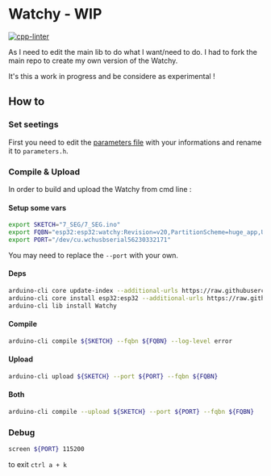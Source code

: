 # Watchy - WIP

[![cpp-linter](https://github.com/cpp-linter/cpp-linter-action/actions/workflows/cpp-linter.yml/badge.svg)](https://github.com/mickahell/Watchy/actions/workflows/lint.yml)

As I need to edit the main lib to do what I want/need to do. I had to fork the main repo to create my own version of the Watchy.

It's this a work in progress and be considere as experimental !

## How to

### Set seetings

First you need to edit the [parameters file](7_SEG/parameters.h.example) with your informations and rename it to `parameters.h`.

### Compile & Upload

In order to build and upload the Watchy from cmd line :

#### Setup some vars

```bash
export SKETCH="7_SEG/7_SEG.ino"
export FQBN="esp32:esp32:watchy:Revision=v20,PartitionScheme=huge_app,UploadSpeed=921600,DebugLevel=none"
export PORT="/dev/cu.wchusbserial56230332171"
```

You may need to replace the `--port` with your own.

#### Deps

```bash
arduino-cli core update-index --additional-urls https://raw.githubusercontent.com/espressif/arduino-esp32/gh-pages/package_esp32_index.json
arduino-cli core install esp32:esp32 --additional-urls https://raw.githubusercontent.com/espressif/arduino-esp32/gh-pages/package_esp32_index.json
arduino-cli lib install Watchy
```

#### Compile

```bash
arduino-cli compile ${SKETCH} --fqbn ${FQBN} --log-level error
```

#### Upload

```bash
arduino-cli upload ${SKETCH} --port ${PORT} --fqbn ${FQBN}
```

#### Both

```bash
arduino-cli compile --upload ${SKETCH} --port ${PORT} --fqbn ${FQBN}
```

### Debug

```bash
screen ${PORT} 115200
```

to exit `ctrl a + k`
